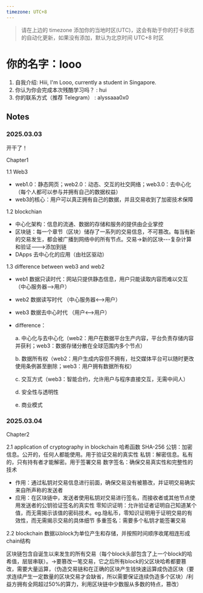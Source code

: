 ```yaml
---
timezone: UTC+8
---
```


> 请在上边的 timezone 添加你的当地时区(UTC)，这会有助于你的打卡状态的自动化更新，如果没有添加，默认为北京时间 UTC+8 时区


# 你的名字：looo

1. 自我介绍: Hiii, I'm Looo, currently a student in Singapore. 
2. 你认为你会完成本次残酷学习吗？ : hui
3. 你的联系方式（推荐 Telegram） : alyssaaa0x0

## Notes

<!-- Content_START -->

### 2025.03.03

开干了！

Chapter1

1.1 Web3
- web1.0：静态网页；web2.0：动态、交互的社交网络；web3.0：去中心化（每个人都可以参与并拥有自己的数据权益）
- web3的核心：用户可以真正拥有自己的数据，并且交易收到了加密技术保障
  
1.2 blockchian
- 中心化架构：信息的流通、数据的存储和服务的提供由企业掌控
- 区块链：每一个章节（区块）储存了一系列的交易信息，不可篡改。每当有新的交易发生，都会被广播到网络中的所有节点。交易->新的区块---复杂计算和验证--->添加到链
- DApps 去中心化的应用（由社区驱动）

1.3 difference between web3 and web2
- web1 数据只读时代：网站只提供静态信息，用户只能读取内容而难以交互 （中心服务器-->用户）
- web2 数据读写时代  （中心服务器<-->用户）
- web3 数据去中心时代   （用户<-->用户）
- difference：
  
  a. 中心化与去中心化（web2：用户在数据平台生产内容，平台负责存储内容并获利；web3：数据存储分散在全球范围内多个节点）

  b. 数据所有权（web2：用户生成内容但不拥有，社交媒体平台可以随时更改使用条例甚至删除；web3：用户拥有数据所有权）

  c. 交互方式（web3：智能合约，允许用户与程序直接交互，无需中间人）

  d. 安全性与透明性

  e. 商业模式

  
### 2025.03.04

Chapter2

2.1 application of cryptography in blockchain
哈希函数 SHA-256
公钥：加密信息。公开的，任何人都能使用。用于验证交易的真实性
私钥：解密信息。私有的，只有持有者才能解密。用于签署交易
数字签名：确保交易真实性和完整性的技术
- 作用：通过私钥对交易信息进行前面，确保交易没有被篡改，并证明交易确实来自所声称的发送者
- 应用：在区块链中，发送者使用私钥对交易进行签名，而接收者或其他节点使用发送者的公钥验证签名的真实性
零知识证明：允许验证者证明自己知道某个值，而无需揭示该值的密码技术。eg.隐私币，零知识证明用于证明交易的有效性，而无需揭示交易的具体细节
多重签名：需要多个私钥才能签署交易

2.2 blockchain
数据以block为单位产生和存储，并按照时间顺序收尾相连形成chain结构

区块链包含自诞生以来发生的所有交易（每个block头部包含了上一个block的哈希值，层层串联）。->要篡改一笔交易，它之后所有block的父区块哈希都要篡改，需要大量运算，（伪造交易链和在正确的区块产生钱快速运算成伪造区块（要求连续产生一定数量的区块交易才会缺省，所以需要保证连续伪造多个区块）/利益方拥有全网超过50%的算力，利用区块链中少数服从多数的特点，篡改）
<!-- Content_END -->
